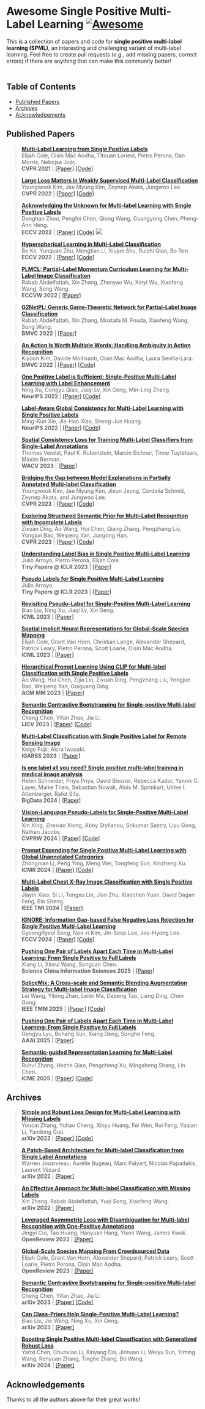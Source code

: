 # Awesome Single Positive Multi-Label Learning [![Awesome](https://cdn.rawgit.com/sindresorhus/awesome/d7305f38d29fed78fa85652e3a63e154dd8e8829/media/badge.svg)](https://github.com/Correr-Zhou/Awesome-Single-Positive-Multi-Label-Learning)

This is a collection of papers and code for **single positive multi-label learning (SPML)**, an interesting and challenging variant of multi-label learning.
Feel free to create pull requests (*e.g.*, add missing papers, correct errors) if there are anything that can make this community better!
<br>
<br>

## Table of Contents

- [Published Papers](#Published_Papers) 
- [Archives](#Archives) 
- [Acknowledgements](#Acknowledgements)

<a name="Published_Papers"></a>
## Published Papers

> [**Multi-Label Learning from Single Positive Labels**](https://openaccess.thecvf.com/content/CVPR2021/html/Cole_Multi-Label_Learning_From_Single_Positive_Labels_CVPR_2021_paper.html)
> <br>
> Elijah Cole, Oisin Mac Aodha, Titouan Lorieul, Pietro Perona, Dan Morris, Nebojsa Jojic.
> <br>
> **CVPR 2021** | [[Paper]](https://openaccess.thecvf.com/content/CVPR2021/papers/Cole_Multi-Label_Learning_From_Single_Positive_Labels_CVPR_2021_paper.pdf) [[Code]](https://github.com/elijahcole/single-positive-multi-label)

> [**Large Loss Matters in Weakly Supervised Multi-Label Classification**](https://openaccess.thecvf.com/content/CVPR2022/html/Kim_Large_Loss_Matters_in_Weakly_Supervised_Multi-Label_Classification_CVPR_2022_paper.html)
> <br>
> Youngwook Kim, Jae Myung Kim, Zeynep Akata, Jungwoo Lee.
> <br>
> **CVPR 2022** | [[Paper]](https://openaccess.thecvf.com/content/CVPR2022/papers/Kim_Large_Loss_Matters_in_Weakly_Supervised_Multi-Label_Classification_CVPR_2022_paper.pdf) [[Code]](https://github.com/snucml/LargeLossMatters)

> [**Acknowledging the Unknown for Multi-label Learning with Single Positive Labels**](https://www.ecva.net/papers/eccv_2022/papers_ECCV/html/3180_ECCV_2022_paper.php#)
> <br>
> Donghao Zhou, Pengfei Chen, Qiong Wang, Guangyong Chen, Pheng-Ann Heng.
> <br>
> **ECCV 2022** | [[Paper]](https://arxiv.org/pdf/2203.16219.pdf) [[Code]](https://github.com/Correr-Zhou/SPML-AckTheUnknown) ![](https://img.shields.io/badge/Ours!-dd0000)

> [**Hyperspherical Learning in Multi-Label Classification**](https://link.springer.com/chapter/10.1007/978-3-031-19806-9_3)
> <br>
> Bo Ke, Yunquan Zhu, Mengtian Li, Xiujun Shu, Ruizhi Qiao, Bo Ren.
> <br>
> **ECCV 2022** | [[Paper]](https://www.ecva.net/papers/eccv_2022/papers_ECCV/papers/136850038.pdf) [[Code]](https://github.com/TencentYoutuResearch/MultiLabel-HML)

> [**PLMCL: Partial-Label Momentum Curriculum Learning for Multi-Label Image Classification**](https://arxiv.org/abs/2208.09999)
> <br>
> Rabab Abdelfattah, Xin Zhang, Zhenyao Wu, Xinyi Wu, Xiaofeng Wang, Song Wang.
> <br>
> **ECCVW 2022** | [[Paper]](https://arxiv.org/pdf/2208.09999.pdf)

> [**G2NetPL: Generic Game-Theoretic Network for Partial-Label Image Classification**](https://arxiv.org/abs/2210.11469)
> <br>
> Rabab Abdelfattah, Xin Zhang, Mostafa M. Fouda, Xiaofeng Wang, Song Wang.
> <br>
> **BMVC 2022** | [[Paper]](https://arxiv.org/pdf/2210.11469.pdf)

> [**An Action Is Worth Multiple Words: Handling Ambiguity in Action Recognition**](https://arxiv.org/abs/2210.04933)
> <br>
> Kiyoon Kim, Davide Moltisanti, Oisin Mac Aodha, Laura Sevilla-Lara.
> <br>
> **BMVC 2022** | [[Paper]](https://arxiv.org/pdf/2210.04933.pdf) [[Code]](https://github.com/kiyoon/verb_ambiguity)

> [**One Positive Label is Sufficient: Single-Positive Multi-Label Learning with Label Enhancement**](https://openreview.net/forum?id=WrZZcwxMNhT)
> <br>
> Ning Xu, Congyu Qiao, Jiaqi Lv, Xin Geng, Min-Ling Zhang.
> <br>
> **NeurIPS 2022** | [[Paper]](https://arxiv.org/pdf/2206.00517.pdf) [[Code]](https://github.com/palm-ml/smile)

> [**Label-Aware Global Consistency for Multi-Label Learning with Single Positive Labels**](https://openreview.net/forum?id=o3HXEEBKnD)
> <br>
> Ming-Kun Xie, Jia-Hao Xiao, Sheng-Jun Huang.
> <br>
> **NeurIPS 2022** | [[Paper]](https://openreview.net/pdf?id=o3HXEEBKnD) [[Code]](https://github.com/milkxie/SPML-LAC) 

> [**Spatial Consistency Loss for Training Multi-Label Classifiers from Single-Label Annotations**](https://openaccess.thecvf.com/content/WACV2023/html/Verelst_Spatial_Consistency_Loss_for_Training_Multi-Label_Classifiers_From_Single-Label_Annotations_WACV_2023_paper.html)
> <br>
> Thomas Verelst, Paul K. Rubenstein, Marcin Eichner, Tinne Tuytelaars, Maxim Berman.
> <br>
> **WACV 2023** | [[Paper]](https://openaccess.thecvf.com/content/WACV2023/papers/Verelst_Spatial_Consistency_Loss_for_Training_Multi-Label_Classifiers_From_Single-Label_Annotations_WACV_2023_paper.pdf)

> [**Bridging the Gap between Model Explanations in Partially Annotated Multi-label Classification**](https://arxiv.org/abs/2304.01804)
> <br>
> Youngwook Kim, Jae Myung Kim, Jieun Jeong, Cordelia Schmid, Zeynep Akata, and Jungwoo Lee.
> <br>
> **CVPR 2023** | [[Paper]](https://arxiv.org/pdf/2304.01804.pdf) [[Code]](https://github.com/youngwk/BridgeGapExplanationPAMC)

> [**Exploring Structured Semantic Prior for Multi-Label Recognition with Incomplete Labels**](https://arxiv.org/abs/2303.13223)
> <br>
> Zixuan Ding, Ao Wang, Hui Chen, Qiang Zhang, Pengzhang Liu, Yongjun Bao, Weipeng Yan, Jungong Han.
> <br>
> **CVPR 2023** | [[Paper]](https://arxiv.org/pdf/2303.13223.pdf) [[Code]](https://github.com/jameslahm/SCPNet)

> [**Understanding Label Bias in Single Positive Multi-Label Learning**](https://openreview.net/forum?id=iWiwox99aJ)
> <br>
> Julio Arroyo, Pietro Perona, Elijah Cole.
> <br>
> **Tiny Papers @ ICLR 2023** | [[Paper]](https://openreview.net/pdf?id=iWiwox99aJ)

> [**Pseudo Labels for Single Positive Multi-Label Learning**](https://openreview.net/forum?id=-CH1C-aQ5pk)
> <br>
> Julio Arroyo.
> <br>
> **Tiny Papers @ ICLR 2023** | [[Paper]](https://openreview.net/pdf?id=-CH1C-aQ5pk)

> [**Revisiting Pseudo-Label for Single-Positive Multi-Label Learning**](https://proceedings.mlr.press/v202/liu23ar.html)
> <br>
> Biao Liu, Ning Xu, Jiaqi Lv, Xin Geng.
> <br>
> **ICML 2023** | [[Paper]](https://proceedings.mlr.press/v202/liu23ar/liu23ar.pdf)

> [**Spatial Implicit Neural Representations for Global-Scale Species Mapping**](https://arxiv.org/abs/2306.02564)
> <br>
> Elijah Cole, Grant Van Horn, Christian Lange, Alexander Shepard, Patrick Leary, Pietro Perona, Scott Loarie, Oisin Mac Aodha.
> <br>
> **ICML 2023** | [[Paper]](https://arxiv.org/pdf/2306.02564.pdf)

> [**Hierarchical Prompt Learning Using CLIP for Multi-label Classification with Single Positive Labels**](https://dl.acm.org/doi/abs/10.1145/3581783.3611988)
> <br>
> Ao Wang, Hui Chen, Zijia Lin, Zixuan Ding, Pengzhang Liu, Yongjun Bao, Weipeng Yan, Guiguang Ding.
> <br>
> **ACM MM 2023** | [[Paper]](https://dl.acm.org/doi/pdf/10.1145/3581783.3611988)

> [**Semantic Contrastive Bootstrapping for Single-positive Multi-label Recognition**](https://link.springer.com/article/10.1007/s11263-023-01849-z)
> <br>
> Cheng Chen, Yifan Zhao, Jia Li.
> <br>
> **IJCV 2023** | [[Paper]](https://arxiv.org/pdf/2307.07680.pdf) [[Code]](https://github.com/iCVTEAM/Scob)

> [**Multi-Label Classification with Single Positive Label for Remote Sensing Image**](https://ieeexplore.ieee.org/abstract/document/10282373)
> <br>
> Keigo Fujii; Akira Iwasaki.
> <br>
> **IGARSS 2023** | [[Paper]](https://ieeexplore.ieee.org/stamp/stamp.jsp?tp=&arnumber=10282373&tag=1)

> [**Is one label all you need? Single positive multi-label training in medical image analysis**](https://ieeexplore.ieee.org/abstract/document/10386758)
> <br>
> Helen Schneider, Priya Priya, David Biesner, Rebecca Kador, Yannik C. Layer, Maike Theis, Sebastian Nowak, Alois M. Sprinkart, Ulrike I. Attenberger, Rafet Sifa.
> <br>
> **BigData 2024** | [[Paper]](https://ieeexplore.ieee.org/stamp/stamp.jsp?tp=&arnumber=10386758)

> [**Vision-Language Pseudo-Labels for Single-Positive Multi-Label Learning**](https://arxiv.org/abs/2310.15985)
> <br>
> Xin Xing, Zhexiao Xiong, Abby Stylianou, Srikumar Sastry, Liyu Gong, Nathan Jacobs.
> <br>
> **CVPRW 2024** | [[Paper]](https://openaccess.thecvf.com/content/CVPR2024W/LIMIT/papers/Xing_Vision-Language_Pseudo-Labels_for_Single-Positive_Multi-Label_Learning_CVPRW_2024_paper.pdf) [[Code]](https://github.com/mvrl/VLPL)

> [**Prompt Expending for Single Positive Multi-Label Learning with Global Unannotated Categories**](https://dl.acm.org/doi/abs/10.1145/3652583.3658107)
> <br>
> Zhongnian Li, Peng Ying, Meng Wei, Tongfeng Sun, Xinzheng Xu.
> <br>
> **ICMR 2024** | [[Paper]](https://dl.acm.org/doi/pdf/10.1145/3652583.3658107) [[Code]](https://github.com/yingpenga/VLSPE)

> [**Multi-Label Chest X-Ray Image Classification with Single Positive Labels**](https://ieeexplore.ieee.org/abstract/document/10579876/authors#authors)
> <br>
> Jiayin Xiao, Si Li, Tongxu Lin, Jian Zhu, Xiaochen Yuan, David Dagan Feng, Bin Sheng.
> <br>
> **IEEE TMI 2024** | [[Paper]](https://ieeexplore.ieee.org/stamp/stamp.jsp?tp=&arnumber=10579876)

> [**IGNORE: Information Gap-based False Negative Loss Rejection for Single Positive Multi-Label Learning**](https://www.ecva.net/papers/eccv_2024/papers_ECCV/papers/05081.pdf)
> <br>
> GyeongRyeol Song, Noo-ri Kim, Jin-Seop Lee, Jee-Hyong Lee.
> <br>
> **ECCV 2024** | [[Paper]](https://www.ecva.net/papers/eccv_2024/papers_ECCV/papers/05081.pdf) [[Code]](https://github.com/gyeong-ryeol-song/SPML-IGNORE)

> [**Pushing One Pair of Labels Apart Each Time in Multi-Label Learning: From Single Positive to Full Labels**](https://link.springer.com/content/pdf/10.1007/s11432-023-3979-9.pdf)
> <br>
> Xiang Li, Xinrui Wang, Songcan Chen.
> <br>
> **Science China Information Sciences 2025** | [[Paper]](https://link.springer.com/content/pdf/10.1007/s11432-023-3979-9.pdf)

> [**SpliceMix: A Cross-scale and Semantic Blending Augmentation Strategy for Multi-label Image Classification**](https://ieeexplore.ieee.org/abstract/document/10856374?casa_token=abj1lhsF6jQAAAAA:3b4HMWZ7fMjTkj8VCleB-Li-njRZZshTNI0wgSCFvC3-9AVMLy8UIPjwqLRdE2eTqJDkSut4f5A)
> <br>
> Lei Wang, Yibing Zhan, Leilei Ma, Dapeng Tao, Liang Ding, Chen Gong.
> <br>
> **IEEE TMM 2025** | [[Paper]](https://ieeexplore.ieee.org/abstract/document/10856374?casa_token=abj1lhsF6jQAAAAA:3b4HMWZ7fMjTkj8VCleB-Li-njRZZshTNI0wgSCFvC3-9AVMLy8UIPjwqLRdE2eTqJDkSut4f5A) [[Code]](https://github.com/zuiran/SpliceMix)

> [**Pushing One Pair of Labels Apart Each Time in Multi-Label Learning: From Single Positive to Full Labels**](https://gengyulyu.github.io/homepage/assets/pdf/CLS.pdf)
> <br>
> Gengyu Lyu, Bohang Sun, Xiang Deng, Songhe Feng.
> <br>
> **AAAI 2025** | [[Paper]](https://gengyulyu.github.io/homepage/assets/pdf/CLS.pdf)

> [**Semantic-guided Representation Learning for Multi-Label Recognition**](https://arxiv.org/abs/2504.03801)
> <br>
> Ruhui Zhang, Hezhe Qiao, Pengcheng Xu, Mingsheng Shang, Lin Chen.
> <br>
> **ICME 2025** | [[Paper]](https://arxiv.org/pdf/2504.03801) [[Code]](https://github.com/MVL-Lab/SigRL)

<a name="Archives"></a>
## Archives

> [**Simple and Robust Loss Design for Multi-Label Learning with Missing Labels**](https://arxiv.org/abs/2112.07368)
> <br>
> Youcai Zhang, Yuhao Cheng, Xinyu Huang, Fei Wen, Rui Feng, Yaqian Li, Yandong Guo.
> <br>
> **arXiv 2022** | [[Paper]](https://arxiv.org/pdf/2112.07368) [[Code]](https://github.com/xinyu1205/robust-loss-mlml)

> [**A Patch-Based Architecture for Multi-label Classification from Single Label Annotations**](https://arxiv.org/abs/2209.06530)
> <br>
> Warren Jouanneau, Aurélie Bugeau, Marc Palyart, Nicolas Papadakis, Laurent Vézard.
> <br>
> **arXiv 2022** | [[Paper]](https://arxiv.org/pdf/2209.06530.pdf)

> [**An Effective Approach for Multi-label Classification with Missing Labels**](https://arxiv.org/abs/2210.13651)
> <br>
> Xin Zhang, Rabab Abdelfattah, Yuqi Song, Xiaofeng Wang.
> <br>
> **arXiv 2022** | [[Paper]](https://arxiv.org/pdf/2210.13651.pdf)

> [**Leveraged Asymmetric Loss with Disambiguation for Multi-label Recognition with One-Positive Annotations**](https://openreview.net/forum?id=JFf-bPQu5RB)
> <br>
> Jingyi Cui, Tao Huang, Hanyuan Hang, Yisen Wang, James Kwok.
> <br>
> **OpenReview 2022** | [[Paper]](https://openreview.net/pdf?id=JFf-bPQu5RB)

> [**Global-Scale Species Mapping From Crowdsourced Data**](https://openreview.net/forum?id=1mjOVFZ3C-)
> <br>
> Elijah Cole, Grant Van Horn, Alexander Shepard, Patrick Leary, Scott Loarie, Pietro Perona, Oisin Mac Aodha.
> <br>
> **OpenReview 2023** | [[Paper]](https://openreview.net/pdf?id=1mjOVFZ3C-)

> [**Semantic Contrastive Bootstrapping for Single-positive Multi-label Recognition**](https://arxiv.org/abs/2307.07680)
> <br>
> Cheng Chen, Yifan Zhao, Jia Li.
> <br>
> **arXiv 2023** | [[Paper]](https://arxiv.org/pdf/2307.07680.pdf) [[Code]](https://github.com/iCVTEAM/Scob)

> [**Can Class-Priors Help Single-Positive Multi-Label Learning?**](https://arxiv.org/abs/2309.13886)
> <br>
> Biao Liu, Jie Wang, Ning Xu, Xin Geng.
> <br>
> **arXiv 2023** | [[Paper]](https://arxiv.org/pdf/2309.13886.pdf)

> [**Boosting Single Positive Multi-label Classification with Generalized Robust Loss**](https://arxiv.org/abs/2405.03501)
> <br>
> Yanxi Chen, Chunxiao Li, Xinyang Dai, Jinhuan Li, Weiyu Sun, Yiming Wang, Renyuan Zhang, Tinghe Zhang, Bo Wang.
> <br>
> **arXiv 2024** | [[Paper]](https://arxiv.org/pdf/2405.03501)

 
<a name="Acknowledgements"></a>
## Acknowledgements

Thanks to all the authors above for their great works! 
